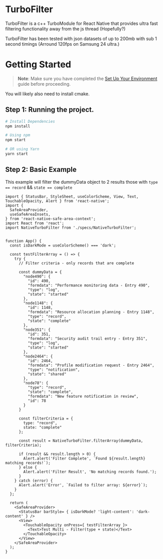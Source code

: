 # TurboFilter
TurboFilter is a c++ TurboModule for React Native that provides ultra fast filtering functionality away from the js thread (Hopefully?)

TurboFilter has been tested with json datasets of up to 200mb with sub 1 second timings (Arround 120fps on Samsung 24 ultra.)

# Getting Started

> **Note**: Make sure you have completed the [Set Up Your Environment](https://reactnative.dev/docs/set-up-your-environment) guide before proceeding.

You will likely also need to install cmake.

## Step 1: Running the project.

```sh
# Install Dependencies
npm install

# Using npm
npm start

# OR using Yarn
yarn start
```


## Step 2: Basic Example
This example will filter the dummyData object to 2 results those with `type == record` && `state == complete`
```
import { StatusBar, StyleSheet, useColorScheme, View, Text, TouchableOpacity, Alert } from 'react-native';
import {
  SafeAreaProvider,
  useSafeAreaInsets,
} from 'react-native-safe-area-context';
import React from 'react';
import NativeTurboFilter from './specs/NativeTurboFilter';


function App() {
  const isDarkMode = useColorScheme() === 'dark';

  const testFilterArray = () => {
    try {
      // Filter criteria - only records that are complete

      const dummyData = {
        "node490": {
          "id": 490,
          "formdata": "Performance monitoring data - Entry 490",
          "type": "log",
          "state": "started"
        },
        "node1148": {
          "id": 1148,
          "formdata": "Resource allocation planning - Entry 1148",
          "type": "record",
          "state": "complete"
        },
        "node351": {
          "id": 351,
          "formdata": "Security audit trail entry - Entry 351",
          "type": "log",
          "state": "started"
        },
        "node2464": {
          "id": 2464,
          "formdata": "Profile modification request - Entry 2464",
          "type": "notification",
          "state": "shared"
        },
        "node78": {
          "type": "record",
          "state": "complete",
          "formdata": "New feature notification in review",
          "id": 78
        }
      }

      const filterCriteria = {
        type: "record",
        state: "complete"
      };

      const result = NativeTurboFilter.filterArray(dummyData, filterCriteria);

      if (result && result.length > 0) {
        Alert.alert('Filter Complete', `Found ${result.length} matching records!`);
      } else {
        Alert.alert('Filter Result', 'No matching records found.');
      }
    } catch (error) {
      Alert.alert('Error', `Failed to filter array: ${error}`);
    }
  };

  return (
    <SafeAreaProvider>
      <StatusBar barStyle= { isDarkMode? 'light-content': 'dark-content' } />
      <View>
        <TouchableOpacity onPress={ testFilterArray }>
          <Text>Test Multi - Filter(type + state)</Text>
        </TouchableOpacity>
      </View>
    </SafeAreaProvider>
  );
}
```